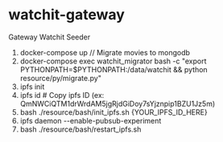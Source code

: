 # watchit-gateway
Gateway Watchit Seeder



1) docker-compose up
// Migrate movies to mongodb
2) docker-compose exec watchit_migrator bash -c "export PYTHONPATH=$PYTHONPATH:/data/watchit && python resource/py/migrate.py"
3) ipfs init
4) ipfs id # Copy ipfs ID (ex: QmNWCiQTM1drWrdAM5jgRjdGiDoy7sYjznpip1BZU1Jz5m)
5) bash ./resource/bash/init_ipfs.sh {YOUR_IPFS_ID_HERE}
6) ipfs daemon  --enable-pubsub-experiment
7) bash ./resource/bash/restart_ipfs.sh

